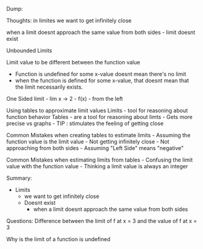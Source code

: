 Dump:

Thoughts:
  in limites we want to get infinitely close
  
  when a limit doesnt approach the same value from both sides
    - limit doesnt exist

  Unbounded Limits
    
  Limit value to be different between the function value
  - Function is undefined for some x-value doesnt mean there's no limit
  - when the function is defined for some x-value, that doesnt mean that the limit necessarily exists.

  One Sided limit
    - lim x -> 2 - f(x)
      - from the left

  Using tables to approximate limit values
    Limits
      - tool for reasoning about function behavior
    Tables
      - are a tool for reasoning about limts
      - Gets more precise vs graphs
      - TIP : stimulates the feeling of getting close

  Common Mistakes when creating tables to estimate limits
    - Assuming the function value is the limit value
    - Not getting infinitely close
    - Not approaching from both sides
    - Assuming "Left Side" means "negative"

  Common Mistakes when estimating limits from tables
    - Confusing the limit value with the function value
    - Thinking a limit value is always an integer
      

Summary:
  - Limits
    - we want to get infinitely close
    - Doesnt exist
      - when a limit doesnt approach the same value from both sides
  
Questions:
  Difference between the limit of f at x = 3
  and the value of f at x = 3 

  Why is the limit of a function is undefined


